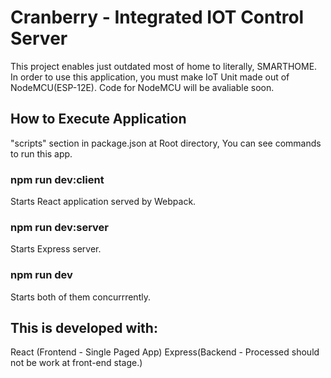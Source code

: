 # Cranberry - Integrated IOT Control Server

This project enables just outdated most of home to literally, SMARTHOME.
In order to use this application, you must make IoT Unit made out of NodeMCU(ESP-12E).
Code for NodeMCU will be avaliable soon.

## How to Execute Application

"scripts" section in package.json at Root directory, You can see commands to run this app.

### npm run dev:client

Starts React application served by Webpack.

### npm run dev:server

Starts Express server.

### npm run dev

Starts both of them concurrrently.

## This is developed with:

React (Frontend - Single Paged App)
Express(Backend - Processed should not be work at front-end stage.)
